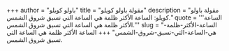 +++
author = "باولو كويلو"
title = "مقولة باولو كويلو"
description = "مقولة باولو كويلو: الساعة الأكثر ظلمة هي الساعة التي تسبق شروق الشمس."
quote = '''الساعة الأكثر ظلمة هي الساعة التي تسبق شروق الشمس.''' 
slug = "الساعة-الأكثر-ظلمة-هي-الساعة-التي-تسبق-شروق-الشمس"
+++
الساعة الأكثر ظلمة هي الساعة التي تسبق شروق الشمس.

